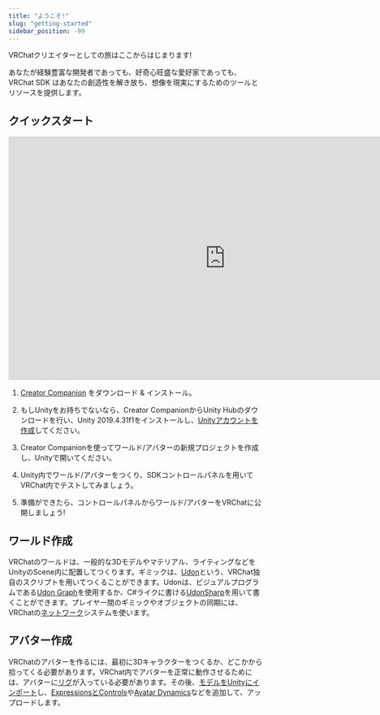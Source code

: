 ```yaml
---
title: "ようこそ!"
slug: "getting-started"
sidebar_position: -99
---
```

<!-- Your VRChat Creator Journey begins here!  -->
VRChatクリエイターとしての旅はここからはじまります!

<!-- Whether you're a seasoned developer or a curious enthusiast, the VRChat SDK provides you with the tools and resources to unleash your creativity and bring your imagination to life. -->
あなたが経験豊富な開発者であっても、好奇心旺盛な愛好家であっても、VRChat SDK はあなたの創造性を解き放ち、想像を現実にするためのツールとリソースを提供します。

## クイックスタート

<div class="video-container">
    <iframe src="https://www.youtube.com/embed/0u1g0TYoJsU" title="VRChat Creator Companion" frameborder="0" allow="encrypted-media; gyroscope; web-share" width="853" height="480" allowfullscreen></iframe>
</div>


<!-- 1. Download & Install [the Creator Companion](https://vrchat.com/download/vcc). -->
1. [Creator Companion](https://vrchat.com/download/vcc) をダウンロード & インストール。
<!-- 2. If Unity is not installed, the Creator Companion will help you download Unity Hub,  install Unity 2019.4.31f1, and [create a Unity Account](https://id.unity.com/account/new). -->
2. もしUnityをお持ちでないなら、Creator CompanionからUnity Hubのダウンロードを行い、Unity 2019.4.31f1をインストールし、[Unityアカウントを作成](https://id.unity.com/account/new)してください。
<!-- 3. Use the Creator Companion to create a new Worlds or Avatar project, and open it with Unity. -->
3. Creator Companionを使ってワールド/アバターの新規プロジェクトを作成し、Unityで開いてください。
<!-- 4. Build your world or avatar in Unity, and test it in VRChat using the SDK Control Panel. -->
4. Unity内でワールド/アバターをつくり、SDKコントロールパネルを用いてVRChat内でテストしてみましょう。
<!-- 5. Once ready, use the Control Panel to publish your World or Avatar to VRChat! -->
5. 準備ができたら、コントロールパネルからワールド/アバターをVRChatに公開しましょう!

## ワールド作成

<!-- To make a VRChat world, you construct a scene in Unity using typical 3D models, materials and lighting. You can add interactivity with [Udon](/worlds/udon), our custom scripting system. Udon can be built with the visual [Udon Graph](/worlds/udon) or by writing C#-like code using [UdonSharp](https://udonsharp.docs.vrchat.com). You can use our [Networking](/worlds/udon/networking) system to synchronize experiences between players. -->
VRChatのワールドは、一般的な3Dモデルやマテリアル、ライティングなどをUnityのScene内に配置してつくります。ギミックは、[Udon](/worlds/udon)という、VRChat独自のスクリプトを用いてつくることができます。Udonは、ビジュアルプログラムである[Udon Graph](/worlds/udon)を使用するか、C#ライクに書ける[UdonSharp](/worlds/udonsharp)を用いて書くことができます。プレイヤー間のギミックやオブジェクトの同期には、VRChatの[ネットワーク](/worlds/udon/networking)システムを使います。

## アバター作成

<!-- To make a VRChat avatar, you must first create or find a 3D character, then ensure that it is [rigged](/avatars/creating-your-first-avatar#rigging-your-avatar) to work with VRChat. You can then [import your rigged model](/avatars/creating-your-first-avatar#importing-your-avatar) into Unity and add [Expressions and Controls](/avatars/expression-menu-and-controls), [Avatar Dynamics](/avatars/avatar-dynamics) and much more.  -->
VRChatのアバターを作るには、最初に3Dキャラクターをつくるか、どこかから拾ってくる必要があります。VRChat内でアバターを正常に動作させるためには、アバターに[リグ](/avatars/creating-your-first-avatar#rigging-your-avatar)が入っている必要があります。その後、[モデルをUnityにインポート](/avatars/creating-your-first-avatar#importing-your-avatar)し、[ExpressionsとControls](/avatars/expression-menu-and-controls)や[Avatar Dynamics](/avatars/avatar-dynamics)などを追加して、アップロードします。